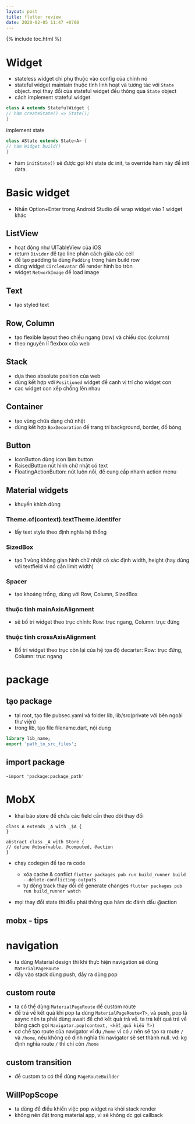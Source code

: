 ```yaml
---
layout: post
title: flutter review
date: 2020-02-05 11:47 +0700
---
```

{% include toc.html %}

# Widget
- stateless widget chỉ phụ thuộc vào config của chính nó 
- stateful widget maintain thuộc tính linh hoạt và tương tác với `State` object. mọi thay đổi của stateful widget đều thông qua `State` object
- cách implement stateful widget
```dart
class A extends StatefulWidget {
// hàm createState() => State();
}
```
implement state 
```dart
class AState extends State<A> {
// hàm Widget build()
}
```
- hàm `initState()` sẽ được gọi khi state dc init, ta override hàm này để init data.

# Basic widget 
- Nhấn Option+Enter trong Android Studio để wrap widget vào 1 widget khác

## ListView 
- hoạt động như UITableView của iOS
- return `Divider` để tạo line phân cách giữa các cell 
- để tạo padding ta dùng `Padding` trong hàm build row
- dùng widget `CircleAvatar` để render hình bo tròn 
- widget `NetworkImage` để load image 

## Text
- tạo styled text 

## Row, Column
- tạo flexible layout theo chiều ngang (row) và chiều dọc (column)
- theo nguyên lí flexbox của web 

## Stack 
- dựa theo absolute position của web 
- dùng kết hợp với `Positioned` widget để canh vị trí cho widget con 
- cac widget con xếp chồng lên nhau 

## Container 
- tạo vùng chứa dạng chữ nhật
- dùng kết hợp `BoxDecoration` để trang trí background, border, đổ bóng 

## Button
- IconButton dùng icon làm button 
- RaisedButton nút hình chữ nhật có text 
- FloatingActionButton: nút luôn nổi, để cung cấp nhanh action menu 

## Material widgets
- khuyến khích dùng 

### Theme.of(context).textTheme.identifer
- lấy text style theo định nghĩa hệ thống 

### SizedBox
- tạo 1 vùng không gian hình chữ nhật có xác định width, height (hay dùng với textfield vì nó cần limit width)
### Spacer
- tạo khoảng trống, dùng với Row, Column, SizedBox 
### thuộc tính mainAxisAlignment 
- sẽ bố trí widget theo trục chính: Row: trục ngang, Column: trục đứng 
### thuộc tính crossAxisAlignment
- Bố trí widget theo trục còn lại của hệ tọa độ decarter: Row: trục đứng, Column: trục ngang 
# package
## tạo package
- tại root, tạo file pubsec.yaml và folder lib, lib/src(private với bên ngoài thư viện)
- trong lib, tạo file filename.dart, nội dung
```dart
library lib_name;
export 'path_to_src_files';
```
## import package
-`import 'package:package_path'`


# MobX
- khai báo store để chứa các field cần theo dõi thay đổi 
```
class A extends _A with _$A {
}

abstract class _A with Store {
// define @observable, @computed, @action 
}
```
- chạy codegen để tạo ra code 
    - xóa cache & conflict
    `flutter packages pub run build_runner build --delete-conflicting-outputs`
    - tự động track thay đổi để generate changes 
    `flutter packages pub run build_runner watch`

- mọi thay đổi state thì đều phải thông qua hàm dc đánh dấu @action
## mobx - tips 

# navigation 
- ta dùng Material design thì khi thực hiện navigation sẽ dùng `MaterialPageRoute`
- đẩy vào stack dùng push, đẩy ra dùng pop
## custom route
- ta có thể dùng `MaterialPageRoute` để custom route 
- để trả về kết quả khi pop ta dùng `MaterialPageRoute<T>`, và push, pop là async nên ta phải dùng await để chờ kết quả trả về. ta trả kết quả trả về  bằng cách gọi `Navigator.pop(context, <kết_quả kiểu T>)`
- cơ chế tạo route của navigator
ví dụ `/home` vì có `/` nên sẽ tạo ra route `/` và `/home`, nếu không có định nghĩa thì navigator sẽ set thành null. vd: kg định nghĩa route `/` thì chỉ còn `/home`

## custom transition
- để custom ta có thể dùng `PageRouteBuilder`

## WillPopScope
- ta dùng để điều khiển việc pop widget ra khỏi stack render 
- không nên đặt trong material app, vì sẽ không dc gọi callback 

